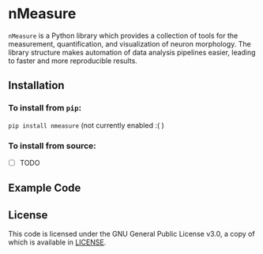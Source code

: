 # nMeasure
`nMeasure` is a Python library which provides a collection of tools for the measurement, quantification, and visualization of neuron morphology. The library structure makes automation of data analysis pipelines easier, leading to faster and more reproducible results.

## Installation

### To install from `pip`:

`pip install nmeasure` (not currently enabled :( )

### To install from source:

- [ ] TODO

## Example Code

## License

This code is licensed under the GNU General Public License v3.0, a copy of which is available in [LICENSE](LICENSE).

